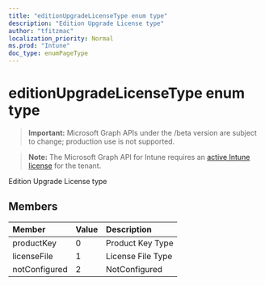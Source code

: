```yaml
---
title: "editionUpgradeLicenseType enum type"
description: "Edition Upgrade License type"
author: "tfitzmac"
localization_priority: Normal
ms.prod: "Intune"
doc_type: enumPageType
---
```


# editionUpgradeLicenseType enum type

> **Important:** Microsoft Graph APIs under the /beta version are subject to change; production use is not supported.

> **Note:** The Microsoft Graph API for Intune requires an [active Intune license](https://go.microsoft.com/fwlink/?linkid=839381) for the tenant.

Edition Upgrade License type

## Members
|Member|Value|Description|
|:---|:---|:---|
|productKey|0|Product Key Type|
|licenseFile|1|License File Type|
|notConfigured|2|NotConfigured|




